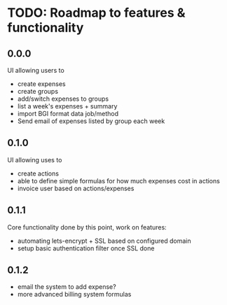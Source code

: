 TODO: Roadmap to features & functionality
========================================================================

## 0.0.0 

UI allowing users to

- create expenses 
- create groups 
- add/switch expenses to groups
- list a week's expenses + summary
- import BGI format data job/method
- Send email of expenses listed by group each week

## 0.1.0

UI allowing uses to 

- create actions
- able to define simple formulas for how much expenses cost in actions
- invoice user based on actions/expenses

## 0.1.1

Core functionality done by this point, work on features:

- automating lets-encrypt + SSL based on configured domain
- setup basic authentication filter once SSL done

## 0.1.2

- email the system to add expense?
- more advanced billing system formulas

[Handy post]:http://manuel.bernhardt.io/2014/04/23/a-handful-akka-techniques/
